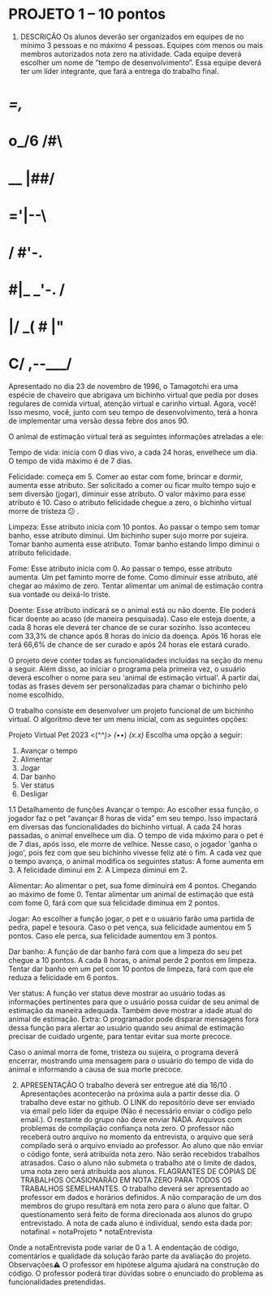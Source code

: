 # PROJETO 1 – 10 pontos
1. DESCRIÇÃO
Os alunos deverão ser organizados em equipes de no mínimo 3 pessoas e no máximo 4 pessoas. Equipes com menos ou mais membros autorizados nota zero na atividade. Cada equipe deverá escolher um nome de “tempo de desenvolvimento”. Essa equipe deverá ter um líder integrante, que fará a entrega do trabalho final.
#       _=,_         
#    o_/6 /#\        
#    \__ |##/        
#     ='|--\         
#       /   #'-.     
#       \#|_   _'-. /
#        |/ \_( # |" 
#       C/ ,--___/
   
   Apresentado no dia 23 de novembro de 1996, o Tamagotchi era uma espécie de chaveiro que abrigava um bichinho virtual que pedia por doses regulares de comida virtual, atenção virtual e carinho virtual. Agora, você! Isso mesmo, você, junto com seu tempo de desenvolvimento, terá a honra de implementar uma versão dessa febre dos anos 90.

O animal de estimação virtual terá as seguintes informações atreladas a ele:

Tempo de vida: inicia com 0 dias vivo, a cada 24 horas, envelhece um dia. O tempo de vida máximo é de 7 dias.

Felicidade: começa em 5. Comer ao estar com fome, brincar e dormir, aumenta esse atributo. Ser solicitado a comer ou ficar muito tempo sujo e sem diversão (jogar), diminuir esse atributo. O valor máximo para esse atributo é 10. Caso o atributo felicidade chegue a zero, o bichinho virtual morre de tristeza 😕 .

Limpeza: Esse atributo inicia com 10 pontos. Ao passar o tempo sem tomar banho, esse atributo diminui. Um bichinho super sujo morre por sujeira. Tomar banho aumenta esse atributo. Tomar banho estando limpo diminui o atributo felicidade.

Fome: Esse atributo inicia com 0. Ao passar o tempo, esse atributo aumenta. Um pet faminto morre de fome. Como diminuir esse atributo, até chegar ao máximo de zero. Tentar alimentar um animal de estimação contra sua vontade ou deixá-lo triste.

Doente: Esse atributo indicará se o animal está ou não doente. Ele poderá ficar doente ao acaso (de maneira pesquisada). Caso ele esteja doente, a cada 8 horas ele deverá ter chance de se curar sozinho. Isso aconteceu com 33,3% de chance após 8 horas do início da doença. Após 16 horas ele terá 66,6% de chance de ser curado e após 24 horas ele estará curado.

O projeto deve conter todas as funcionalidades incluídas na seção do menu a seguir. Além disso, ao iniciar o programa pela primeira vez, o usuário deverá escolher o nome para seu ‘animal de estimação virtual’. A partir daí, todas as frases devem ser personalizadas para chamar o bichinho pelo nome escolhido.

O trabalho consiste em desenvolver um projeto funcional de um bichinho virtual. O algoritmo deve ter um menu inicial, com as seguintes opções:

Projeto Virtual Pet 2023
<(^_^)>    (•_•)    _(x.x)_
Escolha uma opção a seguir: 
1.	Avançar o tempo
2.	Alimentar
3.	Jogar
4.	Dar banho
5.	Ver status
6.	Desligar

1.1 Detalhamento de funções
Avançar o tempo: Ao escolher essa função, o jogador faz o pet “avançar 8 horas de vida” em seu tempo. Isso impactará em diversas das funcionalidades do bichinho virtual. A cada 24 horas passadas, o animal envelhece um dia. O tempo de vida máximo para o pet é de 7 dias, após isso, ele morre de velhice. Nesse caso, o jogador 'ganha o jogo', pois fez com que seu bichinho vivesse feliz até o fim. A cada vez que o tempo avança, o animal modifica os seguintes status: A fome aumenta em 3. A felicidade diminui em 2. A Limpeza diminui em 2.

Alimentar: Ao alimentar o pet, sua fome diminuirá em 4 pontos. Chegando ao máximo de fome 0. Tentar alimentar um animal de estimação que está com fome 0, fará com que sua felicidade diminua em 2 pontos.

Jogar: Ao escolher a função jogar, o pet e o usuário farão uma partida de pedra, papel e tesoura. Caso o pet vença, sua felicidade aumentou em 5 pontos. Caso ele perca, sua felicidade aumentou em 3 pontos.

Dar banho: A função de dar banho fará com que a limpeza do seu pet chegue a 10 pontos. A cada 8 horas, o animal perde 2 pontos em limpeza. Tentar dar banho em um pet com 10 pontos de limpeza, fará com que ele reduza a felicidade em 6 pontos.

Ver status: A função ver status deve mostrar ao usuário todas as informações pertinentes para que o usuário possa cuidar de seu animal de estimação da maneira adequada. Também deve mostrar a idade atual do animal de estimação. Extra: O programador pode disparar mensagens fora dessa função para alertar ao usuário quando seu animal de estimação precisar de cuidado urgente, para tentar evitar sua morte precoce.

Caso o animal morra de fome, tristeza ou sujeira, o programa deverá encerrar, mostrando uma mensagem para o usuário do tempo de vida do animal e informando a causa de sua morte precoce.

2. APRESENTAÇÃO
O trabalho deverá ser entregue até dia 16/10 . Apresentações acontecerão na próxima aula a partir desse dia.
O trabalho deve estar no github. O LINK do repositório deve ser enviado via email pelo líder da equipe (Não é necessário enviar o código pelo email.). O restante do grupo não deve enviar NADA.
Arquivos com problemas de compilação confiança nota zero. O professor não receberá outro arquivo no momento da entrevista, o arquivo que será compilado será o arquivo enviado ao professor.
Ao aluno que não enviar o código fonte, será atribuída nota zero.
Não serão recebidos trabalhos atrasados. Caso o aluno não submeta o trabalho até o limite de dados, uma nota zero será atribuída aos alunos.
FLAGRANTES DE CÓPIAS DE TRABALHOS OCASIONARÃO EM NOTA ZERO PARA TODOS OS TRABALHOS SEMELHANTES.
O trabalho deverá ser apresentado ao professor em dados e horários definidos. A não comparação de um dos membros do grupo resultará em nota zero para o aluno que faltar. O questionamento será feito de forma direcionada aos alunos do grupo entrevistado. A nota de cada aluno é individual, sendo esta dada por:
notafinal = notaProjeto * notaEntrevista

Onde a notaEntrevista pode variar de 0 a 1.
A endentação de código, comentários e qualidade da solução farão parte da avaliação do projeto.
Observações⚠️
 O professor em hipótese alguma ajudará na construção do código.
 O professor poderá tirar dúvidas sobre o enunciado do problema as funcionalidades pretendidas.
